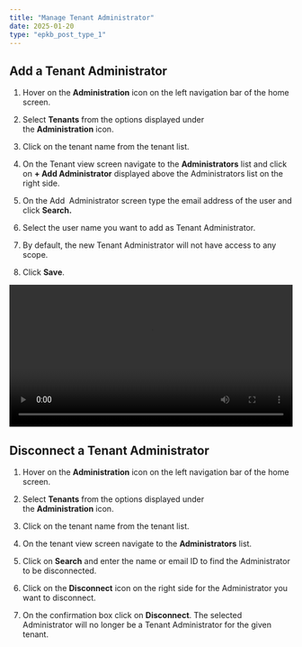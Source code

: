 ```yaml
---
title: "Manage Tenant Administrator"
date: 2025-01-20
type: "epkb_post_type_1"
---
```


## **Add a Tenant Administrator**

1. Hover on the **Administration** icon on the left navigation bar of the home screen. 

3. Select **Tenants** from the options displayed under the **Administration** icon. 

5. Click on the tenant name from the tenant list.

7. On the Tenant view screen navigate to the **Administrators** list and click on **\+ Add Administrator** displayed above the Administrators list on the right side.

9. On the Add  Administrator screen type the email address of the user and click **Search.**

11. Select the user name you want to add as Tenant Administrator. 

13. By default, the new Tenant Administrator will not have access to any scope.

15. Click **Save**.  
      
    

<video width="100%" height="auto" controls>
  <source src="./video-2/manage-tenant-administrator.webm" type="video/webm"/>
  Your browser does not support the video tag.
</video>

## **Disconnect a Tenant Administrator**  

1. Hover on the **Administration** icon on the left navigation bar of the home screen. 

3. Select **Tenants** from the options displayed under the **Administration** icon. 

5. Click on the tenant name from the tenant list.

7. On the tenant view screen navigate to the **Administrators** list.

9. Click on **Search** and enter the name or email ID to find the Administrator to be disconnected.

11. Click on the **Disconnect** icon on the right side for the Administrator you want to disconnect.

13. On the confirmation box click on **Disconnect**. The selected Administrator will no longer be a Tenant Administrator for the given tenant.  
      
    

<!-- https://videopress.com/v/dIV5q4Vg?resizeToParent=true&cover=true&preloadContent=metadata&useAverageColor=true -->
